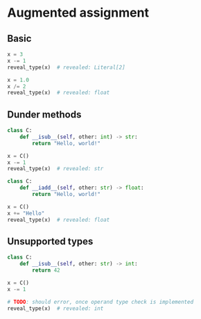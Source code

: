 # Augmented assignment

## Basic

```py
x = 3
x -= 1
reveal_type(x)  # revealed: Literal[2]

x = 1.0
x /= 2
reveal_type(x)  # revealed: float
```

## Dunder methods

```py
class C:
    def __isub__(self, other: int) -> str:
        return "Hello, world!"

x = C()
x -= 1
reveal_type(x)  # revealed: str

class C:
    def __iadd__(self, other: str) -> float:
        return "Hello, world!"

x = C()
x += "Hello"
reveal_type(x)  # revealed: float
```

## Unsupported types

```py
class C:
    def __isub__(self, other: str) -> int:
        return 42

x = C()
x -= 1

# TODO: should error, once operand type check is implemented
reveal_type(x)  # revealed: int
```
